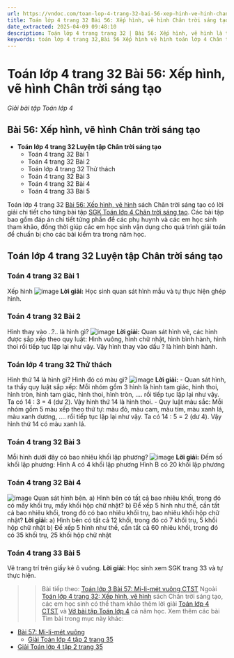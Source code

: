 ```yaml
---
url: https://vndoc.com/toan-lop-4-trang-32-bai-56-xep-hinh-ve-hinh-chan-troi-sang-tao-315211
title: Toán lớp 4 trang 32 Bài 56: Xếp hình, vẽ hình Chân trời sáng tạo - Giải bài tập Toán lớp 4 - VnDoc.com
date_extracted: 2025-04-09 09:48:10
description: Toán lớp 4 trang trang 32 | Bài 56: Xếp hình, vẽ hình là tài liệu tham khảo giúp các em học sinh biết cách giải bài tập Toán 4, ôn tập lại các dạng bài, rèn luyện kỹ năng giải Toán 4.
keywords: toán lớp 4 trang 32,Bài 56 Xếp hình vẽ hình toán lớp 4 Chân trời sáng tạo,toán 4 Xếp hình vẽ hình,giải toán lớp 4 trang 32,Toan lop 4,giải bài tập Xếp hình vẽ hình,Giải bài tập Toán lớp 4,giải bài tập toán lớp 4 tập 2,Toán lớp 4 tập 4,giải bài tập sgk toán lớp 4,bài tập toán lớp 4 có đáp án,để học tốt toán lớp 4,Xếp hình vẽ hình chân trời sáng tạo,Xếp hình vẽ hình ctst,toán lớp 4 trong 32 33 34 chân trời sáng tạo,Toán lớp 4 bài 56 chân trời
---
```


# Toán lớp 4 trang 32 Bài 56: Xếp hình, vẽ hình Chân trời sáng tạo
 _Giải bài tập Toán lớp 4_
## **Bài 56: Xếp hình, vẽ hình Chân trời sáng tạo**
  * **Toán lớp 4 trang 32 Luyện tập Chân trời sáng tạo**
    * Toán 4 trang 32 Bài 1
    * Toán 4 trang 32 Bài 2
    * Toán lớp 4 trang 32 Thử thách
    * Toán 4 trang 32 Bài 3
    * Toán 4 trang 32 Bài 4
    * Toán 4 trang 33 Bài 5

Toán lớp 4 trang 32 [Bài 56: Xếp hình, vẽ hình](<https://vndoc.com/toan-lop-4-trang-32-bai-56-xep-hinh-ve-hinh-chan-troi-sang-tao-315211>) sách Chân trời sáng tạo có lời giải chi tiết cho từng bài tập [SGK Toán lớp 4 Chân trời sáng tạo](<https://vndoc.com/toan-lop-4-chan-troi-sang-tao>). Các bài tập bao gồm đáp án chi tiết từng phần để các phụ huynh và các em học sinh tham khảo, đồng thời giúp các em học sinh vận dụng cho quá trình giải toán để chuẩn bị cho các bài kiểm tra trong năm học.
## **Toán lớp 4 trang 32 Luyện tập Chân trời sáng tạo**
### **Toán 4 trang 32 Bài 1**
Xếp hình
![image](https://i.vdoc.vn/data/image/2024/02/07/luyen-tap-trang-32-toan-4-tap-2-bai-1-ctst.png)
**Lời giải:**
Học sinh quan sát hình mẫu và tự thực hiện ghép hình.
### **Toán 4 trang 32 Bài 2**
Hình thay vào ..?.. là hình gì?
![image](https://i.vdoc.vn/data/image/2024/02/07/luyen-tap-trang-32-toan-4-tap-2-bai-2-ctst.png)
**Lời giải:**
Quan sát hình vẽ, các hình được sắp xếp theo quy luật: Hình vuông, hình chữ nhật, hình bình hành, hình thoi rồi tiếp tục lặp lại như vậy.
Vậy hình thay vào dấu ? là hình bình hành.
### **Toán lớp 4 trang 32 Thử thách**
Hình thứ 14 là hình gì? Hình đó có màu gì?
![image](https://i.vdoc.vn/data/image/2024/02/07/thu-thach-trang-32-toan-4-tap-2-ctst.png)
**Lời giải:**
\- Quan sát hình, ta thấy quy luật sắp xếp: Mỗi nhóm gồm 3 hình là hình tam giác, hình thoi, hình tròn, hình tam giác, hình thoi, hình tròn, …. rồi tiếp tục lặp lại như vậy.
Ta có 14 : 3 = 4 \(dư 2\). Vậy hình thứ 14 là hình thoi.
\- Quy luật màu sắc: Mỗi nhóm gồm 5 màu xếp theo thứ tự: màu đỏ, màu cam, màu tím, màu xanh lá, màu xanh dương, …. rồi tiếp tục lặp lại như vậy.
Ta có 14 : 5 = 2 \(dư 4\). Vậy hình thứ 14 có màu xanh lá.
### **Toán 4 trang 32 Bài 3**
Mỗi hình dưới đây có bao nhiêu khối lập phương?
![image](https://i.vdoc.vn/data/image/2024/02/07/luyen-tap-trang-32-toan-4-tap-2-bai-3-ctst.png)
**Lời giải:**
Đếm số khối lập phương:
Hình A có 4 khối lập phương
Hình B có 20 khối lập phương
### **Toán 4 trang 32 Bài 4**
![image](https://i.vdoc.vn/data/image/2024/02/07/luyen-tap-trang-32-toan-4-tap-2-bai-4-ctst.png)
Quan sát hình bên.
a\) Hình bên có tất cả bao nhiêu khối, trong đó có mấy khối trụ, mấy khối hộp chữ nhật?
b\) Để xếp 5 hình như thế, cần tất cả bao nhiêu khối, trong đó có bao nhiêu khối trụ, bao nhiêu khối hộp chữ nhật?
**Lời giải:**
a\) Hình bên có tất cả 12 khối, trong đó có 7 khối trụ, 5 khối hộp chữ nhật
b\) Để xếp 5 hình như thế, cần tất cả 60 nhiêu khối, trong đó có 35 khối trụ, 25 khối hộp chữ nhật
### **Toán 4 trang 33 Bài 5**
Vẽ trang trí trên giấy kẻ ô vuông.
**Lời giải:**
Học sinh xem SGK trang 33 và tự thực hiện.
>> Bài tiếp theo: [Toán lớp 3 Bài 57: Mi-li-mét vuông CTST](<https://vndoc.com/toan-lop-4-trang-35-bai-57-mi-li-met-vuong-chan-troi-sang-tao-315215>)
Ngoài [Toán lớp 4 trang 32: Xếp hình, vẽ hình](<https://vndoc.com/toan-lop-4-trang-32-bai-56-xep-hinh-ve-hinh-chan-troi-sang-tao-315211>) sách Chân trời sáng tạo, các em học sinh có thể tham khảo thêm lời giải [Toán lớp 4 CTST](<https://vndoc.com/toan-lop-4-chan-troi-sang-tao>) và [Vở bài tập Toán lớp 4](<https://vndoc.com/vo-bt-toan4>) cả năm học.
Xem thêm các bài Tìm bài trong mục này khác:
  * [Bài 57: Mi-li-mét vuông](</toan-lop-4-trang-35-bai-57-mi-li-met-vuong-chan-troi-sang-tao-315215>)
    * [Giải Toán lớp 4 tập 2 trang 35](</giai-toan-lop-4-tap-2-trang-33-chan-troi-sang-tao-326122>)
  * [Giải Toán lớp 4 tập 2 trang 35](</giai-toan-lop-4-tap-2-trang-33-chan-troi-sang-tao-326122>)

